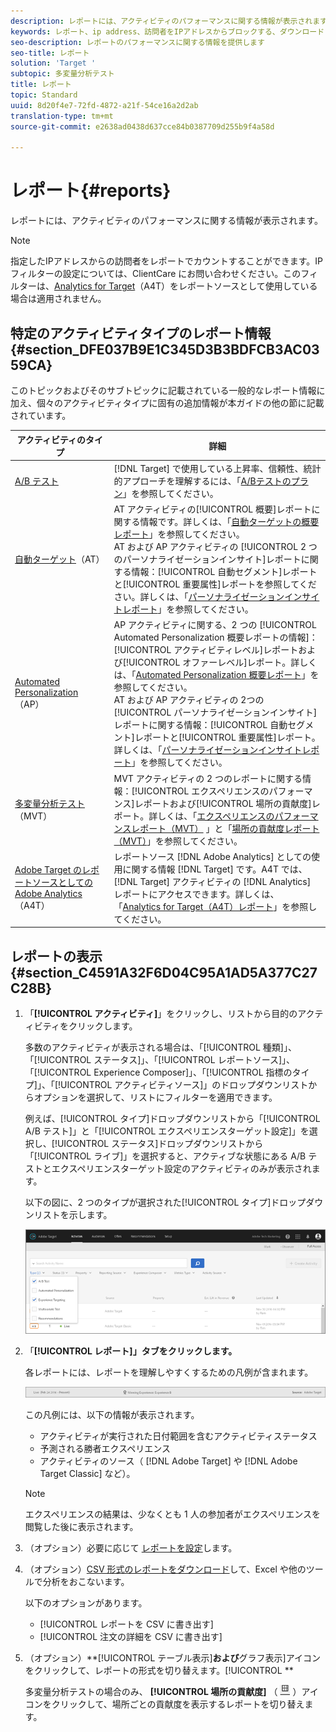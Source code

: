 ```yaml
---
description: レポートには、アクティビティのパフォーマンスに関する情報が表示されます。
keywords: レポート、ip address、訪問者をIPアドレスからブロックする、ダウンロードレポート、csv
seo-description: レポートのパフォーマンスに関する情報を提供します
seo-title: レポート
solution: 'Target '
subtopic: 多変量分析テスト
title: レポート
topic: Standard
uuid: 8d20f4e7-72fd-4872-a21f-54ce16a2d2ab
translation-type: tm+mt
source-git-commit: e2638ad0438d637cce84b0387709d255b9f4a58d

---
```



# レポート{#reports}

レポートには、アクティビティのパフォーマンスに関する情報が表示されます。

>[!NOTE]
>
>指定したIPアドレスからの訪問者をレポートでカウントすることができます。IP フィルターの設定については、ClientCare にお問い合わせください。このフィルターは、[Analytics for Target](../c-integrating-target-with-mac/a4t/a4t.md#concept_7540C8C04259434AB6EE33B09F47A1DE)（A4T）をレポートソースとして使用している場合は適用されません。

## 特定のアクティビティタイプのレポート情報 {#section_DFE037B9E1C345D3B3BDFCB3AC0359CA}

このトピックおよびそのサブトピックに記載されている一般的なレポート情報に加え、個々のアクティビティタイプに固有の追加情報が本ガイドの他の節に記載されています。

| アクティビティのタイプ | 詳細 |
|--- |--- |
| [A/B テスト](/help/c-activities/t-test-ab/test-ab.md) | [!DNL Target] で使用している上昇率、信頼性、統計的アプローチを理解するには、「[A/Bテストのプラン](/help/c-activities/t-test-ab/sample-size-determination.md)」を参照してください。 |
| [自動ターゲット](/help/c-activities/auto-target-to-optimize.md)（AT） | AT アクティビティの[!UICONTROL 概要]レポートに関する情報です。詳しくは、「[自動ターゲットの概要レポート](/help/c-reports/auto-target-summary-report.md)」を参照してください。<br>AT および AP アクティビティの [!UICONTROL 2 つのパーソナライゼーションインサイト]レポートに関する情報：[!UICONTROL 自動セグメント]レポートと[!UICONTROL 重要属性]レポートを参照してください。詳しくは、「[パーソナライゼーションインサイトレポート](/help/c-reports/c-personalization-insights-reports/personalization-insights-reports.md)」を参照してください。 |
| [Automated Personalization](/help/c-activities/t-automated-personalization/automated-personalization.md)（AP） | AP アクティビティに関する、2 つの [!UICONTROL Automated Personalization 概要レポートの情報]：[!UICONTROL アクティビティレベル]レポートおよび[!UICONTROL オファーレベル]レポート。詳しくは、「[Automated Personalization 概要レポート](/help/c-reports/reports-ap.md)」を参照してください。<br>AT および AP アクティビティの 2つの[!UICONTROL パーソナライゼーションインサイト]レポートに関する情報：[!UICONTROL 自動セグメント]レポートと[!UICONTROL 重要属性]レポート。詳しくは、「[パーソナライゼーションインサイトレポート](/help/c-reports/c-personalization-insights-reports/personalization-insights-reports.md)」を参照してください。 |
| [多変量分析テスト](/help/c-activities/c-multivariate-testing/multivariate-testing.md) （MVT） | MVT アクティビティの 2 つのレポートに関する情報：[!UICONTROL エクスペリエンスのパフォーマンス]レポートおよび[!UICONTROL 場所の貢献度]レポート。詳しくは、「[エクスペリエンスのパフォーマンスレポート（MVT）](/help/c-reports/experience-performance-report.md) 」と「[場所の貢献度レポート（MVT）](/help/c-reports/location-contribution-report.md)」を参照してください。 |
| [Adobe Target のレポートソースとしての Adobe Analytics](/help/c-integrating-target-with-mac/a4t/a4t.md) （A4T） | レポートソース [!DNL Adobe Analytics] としての使用に関する情報 [!DNL Target] です。A4T では、[!DNL Target] アクティビティの [!DNL Analytics] レポートにアクセスできます。詳しくは、「[Analytics for Target（A4T）レポート](/help/c-reports/analytics-for-target-a4t-reporting.md)」を参照してください。 |

## レポートの表示 {#section_C4591A32F6D04C95A1AD5A377C27C28B}

1. 「**[!UICONTROL アクティビティ]**」をクリックし、リストから目的のアクティビティをクリックします。

   多数のアクティビティが表示される場合は、「[!UICONTROL 種類]」、「[!UICONTROL ステータス]」、「[!UICONTROL レポートソース]」、「[!UICONTROL Experience Composer]」、「[!UICONTROL 指標のタイプ]」、「[!UICONTROL アクティビティソース]」のドロップダウンリストからオプションを選択して、リストにフィルターを適用できます。

   例えば、[!UICONTROL タイプ]ドロップダウンリストから「[!UICONTROL A/B テスト]」と「[!UICONTROL エクスペリエンスターゲット設定]」を選択し、[!UICONTROL ステータス]ドロップダウンリストから「[!UICONTROL ライブ]」を選択すると、アクティブな状態にある A/B テストとエクスペリエンスターゲット設定のアクティビティのみが表示されます。

   以下の図に、2 つのタイプが選択された[!UICONTROL タイプ]ドロップダウンリストを示します。

   ![](assets/report_filters.png)

1. 「**[!UICONTROL レポート]」タブをクリックします。**

   各レポートには、レポートを理解しやすくするための凡例が含まれます。

   ![](assets/report_menu_bar.png)

   この凡例には、以下の情報が表示されます。

   * アクティビティが実行された日付範囲を含むアクティビティステータス
   * 予測される勝者エクスペリエンス
   * アクティビティのソース（ [!DNL Adobe Target] や [!DNL Adobe Target Classic] など）。
   >[!NOTE]
   >
   >エクスペリエンスの結果は、少なくとも 1 人の参加者がエクスペリエンスを閲覧した後に表示されます。

1. （オプション）必要に応じて [レポートを設定](../c-reports/c-report-settings/report-settings.md#concept_4BB6A7FDAB6F4806A632F9CD989B8BFA)します。
1. （オプション）[CSV 形式のレポートをダウンロード](../c-reports/downloading-data-in-csv-file.md#concept_3F276FF2BBB2499388F97451D6DE2E75)して、Excel や他のツールで分析をおこないます。

   以下のオプションがあります。

   * [!UICONTROL レポートを CSV に書き出す]
   * [!UICONTROL 注文の詳細を CSV に書き出す]

1. （オプション）**[!UICONTROL テーブル表示]**および**グラフ表示]アイコンをクリックして、レポートの形式を切り替えます。[!UICONTROL **

   多変量分析テストの場合のみ、 **[!UICONTROL 場所の貢献度]** （ ![場所の貢献度アイコン](assets/icon_location_contribution.png) ）アイコンをクリックして、場所ごとの貢献度を表示するレポートを切り替えます。
